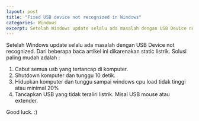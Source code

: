 ```yaml
---
layout: post
title: "Fixed USB device not recognized in Windows"
categories: Windows
excerpt: Setelah Windows update selalu ada masalah dengan USB Device not recognized. Dari beberapa baca artikel ini dikarenakan static listrik. Solusi paling mudah adalah
---
```

Setelah Windows update selalu ada masalah dengan USB Device not recognized. Dari beberapa baca artikel ini dikarenakan static listrik. Solusi paling mudah adalah :
1. Cabut semua usb yang tertancap di komputer.
2. Shutdown komputer dan tunggu 10 detik.
3. Hidupkan komputer dan tunggu sampai windows cpu load tidak tinggi atau minimal 20%
4. Tancapkan USB yang tidak teraliri listrik. Misal USB mouse atau extender.

Good luck. :)